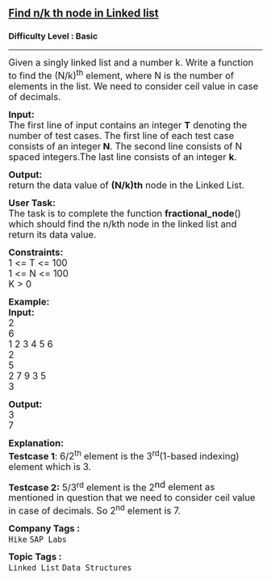 <h2><a href="https://www.geeksforgeeks.org/problems/find-nk-th-node-in-linked-list/1?page=1&category=Sorting,Hash,Linked%20List,Recursion,Binary%20Search&difficulty=Basic&status=unsolved&sortBy=submissions">Find n/k th node in Linked list</a></h2><h3>Difficulty Level : Basic</h3><hr><div class="problems_problem_content__Xm_eO"><p><span style="font-size: 18px;">Given a singly linked list and a number k. Write a function to find the (N/k)<sup>th</sup> element, where N is the number of elements in the list. We need to consider ceil value in case of decimals.</span></p>
<p><span style="font-size: 18px;"><strong>Input:</strong><br>The first line of input contains an integer <strong>T</strong> denoting the number of test cases. The first line of each test case consists of an integer<strong> N</strong>. The second line consists of N spaced integers.The last line consists of an integer <strong>k</strong>.</span></p>
<p><span style="font-size: 18px;"><strong>Output:</strong><br>return the data value of <strong>(N/k)th</strong> node in the Linked List.</span></p>
<p><span style="font-size: 18px;"><strong>User Task:</strong><br>The task is to complete the function&nbsp;<strong>fractional_node</strong>() which should find the n/kth node in the linked list and return its data value.</span></p>
<p><span style="font-size: 18px;"><strong>Constraints:&nbsp;</strong><br>1 &lt;= T &lt;= 100<br>1 &lt;= N &lt;= 100<br>K &gt;&nbsp;0</span></p>
<p><span style="font-size: 18px;"><strong>Example:<br>Input:</strong><br>2<br>6<br>1 2 3 4 5 6<br>2<br>5<br>2 7 9 3 5<br>3</span></p>
<p><span style="font-size: 18px;"><strong>Output:</strong><br>3<br>7</span></p>
<p><span style="font-size: 18px;"><strong>Explanation:<br>Testcase 1</strong>: 6/2<sup>th</sup> element is the 3<sup>rd</sup>(1-based indexing) element which is 3.</span></p>
<p><span style="font-size: 18px;"><strong>Testcase 2:</strong>&nbsp;5/3</span><sup><span style="font-size: 15px;">rd</span></sup><span style="font-size: 18px;">&nbsp;element is the 2</span><sup style="font-size: 18px;">nd </sup><span style="font-size: 18px;">element as mentioned in question that we need to consider ceil value in case of decimals. So 2<sup>nd</sup> element is 7.</span></p></div><p><span style=font-size:18px><strong>Company Tags : </strong><br><code>Hike</code>&nbsp;<code>SAP Labs</code>&nbsp;<br><p><span style=font-size:18px><strong>Topic Tags : </strong><br><code>Linked List</code>&nbsp;<code>Data Structures</code>&nbsp;